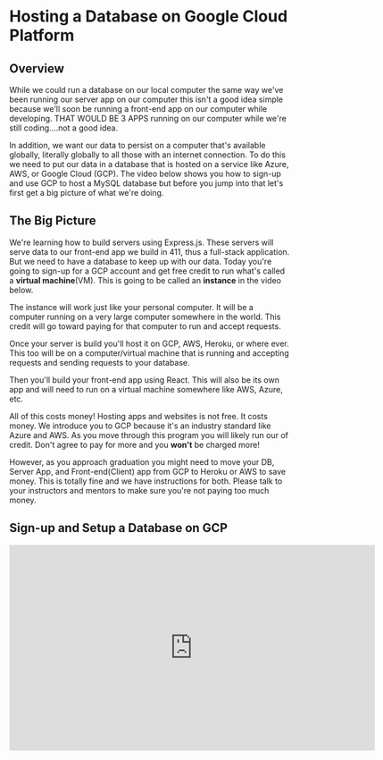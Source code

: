 # Hosting a Database on Google Cloud Platform

## Overview

While we could run a database on our local computer the same way we've been running our server app on our computer this isn't a good idea simple because we'll soon be running a front-end app on our computer while developing. THAT WOULD BE 3 APPS running on our computer while we're still coding....not a good idea.

In addition, we want our data to persist on a computer that's available globally, literally globally to all those with an internet connection. To do this we need to put our data in a database that is hosted on a service like Azure, AWS, or Google Cloud (GCP). The video below shows you how to sign-up and use GCP to host a MySQL database but before you jump into that let's first get a big picture of what we're doing.

## The Big Picture

We're learning how to build servers using Express.js. These servers will serve data to our front-end app we build in 411, thus a full-stack application. But we need to have a database to keep up with our data. Today you're going to sign-up for a GCP account and get free credit to run what's called a **virtual machine**(VM). This is going to be called an **instance** in the video below.

The instance will work just like your personal computer. It will be a computer running on a very large computer somewhere in the world. This credit will go toward paying for that computer to run and accept requests.

Once your server is build you'll host it on GCP, AWS, Heroku, or where ever. This too will be on a computer/virtual machine that is running and accepting requests and sending requests to your database.

Then you'll build your front-end app using React. This will also be its own app and will need to run on a virtual machine somewhere like AWS, Azure, etc.

All of this costs money! Hosting apps and websites is not free. It costs money. We introduce you to GCP because it's an industry standard like Azure and AWS. As you move through this program you will likely run our of credit. Don't agree to pay for more and you **won't** be charged more!

However, as you approach graduation you might need to move your DB, Server App, and Front-end(Client) app from GCP to Heroku or AWS to save money. This is totally fine and we have instructions for both. Please talk to your instructors and mentors to make sure you're not paying too much money.

## Sign-up and Setup a Database on GCP

<!-- ! Video Contents:  YT, Jon@ACA - Sign-up and Setup GCP -->
<iframe width="655" height="368" src="https://www.youtube.com/embed/ypQaSyICc3A" title="YouTube video player" frameborder="0" allow="accelerometer; autoplay; clipboard-write; encrypted-media; gyroscope; picture-in-picture" allowfullscreen></iframe>
